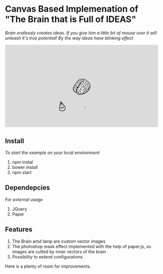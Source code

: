 # Canvas Based Implemenation of "The Brain that is Full of IDEAS"

_Brain endlessly creates ideas. If you give him a little bit of mouse over it will unleash it's true potential! By the way ideas have blinking effect_

![alt tag](https://github.com/Mirajjj/the-brain-full-of-ideas/blob/master/brain.gif)

## Install

_To start the example on your local environment_ 
1. npm instal
2. bower install
3. npm start

## Dependepcies

_For external usage_

1. JQuery
2. Paper

## Features

1. The Brain amd lamp are custom vector images
2. The photoshop mask effect implemented with the help of paper.js, so images are cutted by inner vectors of the brain
3. Possibility to extend configurations

Here is a plenty of room for improvements.

